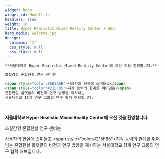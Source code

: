 ```yaml
---
widget: hero
widget_id: HomeTitle
headless: true
weight: 10
title: Hyper Realistic Mixed Reality Center X SNU
hero_media: welcome.jpg
design:
  columns: "1"
  css_style: null
  css_class: null
---
```

```markdown
**서울대학교 Hyper Realistic Mixed Reality Center에 오신 것을 환영합니다.** 

초실감형 혼합현실 연구 센터는 

<span style="color:#6D2A8B">사용자의 현실에 스며들고</span>
<span style="color:#215F85">지각 능력의 한계를 뛰어넘는</span>
혼합현실 플랫폼의 비전과 연구 방향을 제시하는 
서울대학교 11개 연구 그룹의 연구 협력 허브입니다.
```

<br>

**서울대학교 Hyper Realistic Mixed Reality Center에 오신 것을 환영합니다.** 

초실감형 혼합현실 연구 센터는 

<span style=“color:#6D2A8B”>사용자의 현실에 스며들고</span>
<span style=“color:#215F85">지각 능력의 한계를 뛰어넘는</span>
혼합현실 플랫폼의 비전과 연구 방향을 제시하는 
서울대학교 11개 연구 그룹의 연구 협력 허브입니다.